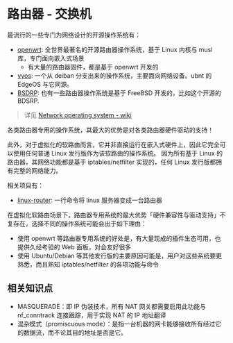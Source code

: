 # 路由器 - 交换机

最流行的一些专门为网络设计的开源操作系统有：

- [openwrt](https://github.com/openwrt/openwrt): 全世界最著名的开源路由器操作系统，基于 Linux 内核与 musl 库，专门面向嵌入式场景
  - 有大量的路由器固件，都是基于 openwrt 开发的
- [vyos](https://github.com/vyos/vyos-build): 一个从 deiban 分支出来的操作系统，主要面向网络设备。ubnt 的 EdgeOS 与它同源。
- [BSDRP](https://github.com/ocochard/BSDRP): 也有一些路由器操作系统是基于 FreeBSD 开发的，比如这个开源的 BDSRP.

>详见 [Network operating system - wiki](https://en.wikipedia.org/wiki/Network_operating_system)

各类路由器专用的操作系统，其最大的优势是对各类路由器硬件驱动的支持！

此外，对于虚拟化的软路由而言，它并非直接运行在嵌入式硬件上，因此它完全可以使用任何普通 Linux 发行版作为该软路由的操作系统。
因为所有基于 Linux 的路由器，其网络功能都是基于 iptables/netfilter 实现的，任何 Linux 发行版都拥有完整的网络能力。

相关项目有：

- [linux-router](https://github.com/garywill/linux-router): 一行命令将 linux 服务器变成一台路由器

在虚拟化软路由场景下，路由器专用系统的最大优势「硬件兼容性与驱动支持」不复存在，选择不同的操作系统可能会出于如下理由：

- 使用 openwrt 等路由器专用系统的好处是，有大量现成的插件生态可用，也提供久经考验的 Web 面板，对会友好很多
- 使用 Ubuntu/Debian 等其他发行版的主要原因可能是，用户对这些系统要更熟悉，而且熟知 iptables/netfilter 的各项功能与命令


## 相关知识点

- MASQUERADE：即 IP 伪装技术，所有 NAT 网关都需要启用此功能与 nf_conntrack 连接跟踪，用于实现 NAT 的 IP 地址翻译
- 混杂模式（promiscuous mode）：是指一台机器的网卡能够接收所有经过它的数据流，而不论其目的地址是否是它。

